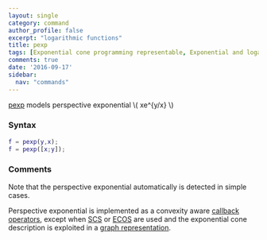 ```yaml
---
layout: single
category: command
author_profile: false
excerpt: "logarithmic functions"
title: pexp
tags: [Exponential cone programming representable, Exponential and logarithmic functions]
comments: true
date: '2016-09-17'
sidebar:
  nav: "commands"
---
```


[pexp](/command/exp) models perspective exponential \\( xe^{y/x} \\)
### Syntax

````matlab
f = pexp(y,x);
f = pexp([x;y]);
````

### Comments

Note that the perspective exponential automatically is detected in simple cases.

Perspective exponential is implemented as a convexity aware [callback operators](/tutorial/nonlinearoperatorscallback), except when [SCS](/solver/scs) or [ECOS](/solver/ecos) are used and the exponential cone description is exploited in a [graph representation](/tutorial/nonlinearoperatorsgraphs).
